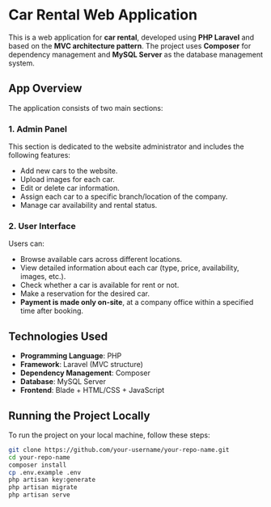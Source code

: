 # Car Rental Web Application

This is a web application for **car rental**, developed using **PHP Laravel** and based on the **MVC architecture pattern**.
The project uses **Composer** for dependency management and **MySQL Server** as the database management system.

## App Overview

The application consists of two main sections:

### 1. Admin Panel
This section is dedicated to the website administrator and includes the following features:
- Add new cars to the website.
- Upload images for each car.
- Edit or delete car information.
- Assign each car to a specific branch/location of the company.
- Manage car availability and rental status.

### 2. User Interface
Users can:
- Browse available cars across different locations.
- View detailed information about each car (type, price, availability, images, etc.).
- Check whether a car is available for rent or not.
- Make a reservation for the desired car.
- **Payment is made only on-site**, at a company office within a specified time after booking.

## Technologies Used

- **Programming Language**: PHP
- **Framework**: Laravel (MVC structure)
- **Dependency Management**: Composer
- **Database**: MySQL Server
- **Frontend**: Blade + HTML/CSS + JavaScript

## Running the Project Locally

To run the project on your local machine, follow these steps:

```bash
git clone https://github.com/your-username/your-repo-name.git
cd your-repo-name
composer install
cp .env.example .env
php artisan key:generate
php artisan migrate
php artisan serve

